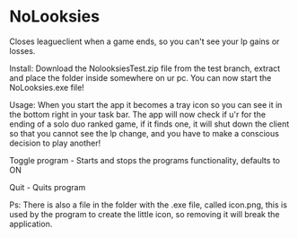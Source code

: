 # NoLooksies
Closes leagueclient when a game ends, so you can't see your lp gains or losses.

Install:
Download the NolooksiesTest.zip file from the test branch, extract and place the folder inside somewhere on ur pc.
You can now start the NoLooksies.exe file!

Usage:
When you start the app it becomes a tray icon so you can see it in the bottom right in your task bar.
The app will now check if u'r for the ending of a solo duo ranked game, if it finds one, it will shut down the client so that you cannot see the lp change, and you have to make a conscious decision to play another!

Toggle program - Starts and stops the programs functionality, defaults to ON
  
Quit - Quits program
  
Ps: There is also a file in the folder with the .exe file, called icon.png, this is used by the program to create the little icon, so removing it will break the application.
